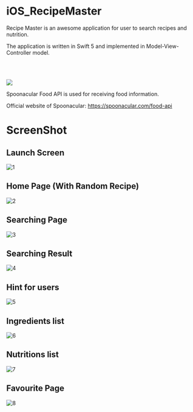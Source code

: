 # iOS_RecipeMaster
Recipe Master is an awesome application for user to search recipes and nutrition.

The application is written in Swift 5 and implemented in Model-View-Controller model.

<br><br>

![](https://s3.amazonaws.com/mashape-production-logos/apis/55bd6288e4b0bb11a1db6a3d_medium)

Spoonacular Food API is used for receiving food information.

Official website of Spoonacular: https://spoonacular.com/food-api

# ScreenShot

## Launch Screen

![1](https://user-images.githubusercontent.com/51431760/89143030-befa7480-d57b-11ea-9718-f91c82b69b5a.png)

## Home Page (With Random Recipe)

![2](https://user-images.githubusercontent.com/51431760/89143031-bf930b00-d57b-11ea-9634-c3cb8a5b4014.png)

## Searching Page

![3](https://user-images.githubusercontent.com/51431760/89143016-ba35c080-d57b-11ea-888c-2d0960d0b23d.png)

## Searching Result

![4](https://user-images.githubusercontent.com/51431760/89143020-bb66ed80-d57b-11ea-98e3-3c98be9019b7.png)

## Hint for users

![5](https://user-images.githubusercontent.com/51431760/89143021-bbff8400-d57b-11ea-8462-2e77cdc0de26.png)

## Ingredients list

![6](https://user-images.githubusercontent.com/51431760/89143023-bc981a80-d57b-11ea-992a-5b921df5383c.png)

## Nutritions list

![7](https://user-images.githubusercontent.com/51431760/89143256-8effa100-d57c-11ea-96ac-d16b6fae8aad.png)

## Favourite Page

![8](https://user-images.githubusercontent.com/51431760/89143028-be61de00-d57b-11ea-81ca-240af803bbab.png)


